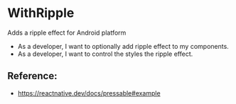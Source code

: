 # WithRipple
Adds a ripple effect for Android platform
- As a developer, I want to optionally add ripple effect to my components.
- As a developer, I want to control the styles the ripple effect.

## Reference:
- https://reactnative.dev/docs/pressable#example